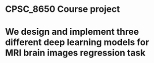 # CPSC_8650 Course project
# We design and implement three different deep learning models for MRI brain images regression task
